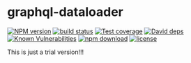 graphql-dataloader
================================

[![NPM version][npm-image]][npm-url]
[![build status][travis-image]][travis-url]
[![Test coverage][codecov-image]][codecov-url]
[![David deps][david-image]][david-url]
[![Known Vulnerabilities][snyk-image]][snyk-url]
[![npm download][download-image]][download-url]
[![license][license-image]][license-url]

[npm-image]: https://img.shields.io/npm/v/graphql-dataloader.svg?style=flat-square
[npm-url]: https://npmjs.org/package/graphql-dataloader
[travis-image]: https://img.shields.io/travis/BigMaster/graphql-dataloader.svg?style=flat-square
[travis-url]: https://travis-ci.org/BigMaster/graphql-dataloader
[codecov-image]: https://codecov.io/gh/BigMaster/graphql-dataloader/branch/master/graph/badge.svg
[codecov-url]: https://codecov.io/gh/BigMaster/graphql-dataloader
[david-image]: https://img.shields.io/david/BigMaster/graphql-dataloader.svg?style=flat-square
[david-url]: https://david-dm.org/BigMaster/graphql-dataloader
[snyk-image]: https://snyk.io/test/npm/graphql-dataloader/badge.svg?style=flat-square
[snyk-url]: https://snyk.io/test/npm/graphql-dataloader
[download-image]: https://img.shields.io/npm/dm/graphql-dataloader.svg?style=flat-square
[download-url]: https://npmjs.org/package/graphql-dataloader
[license-image]: https://img.shields.io/badge/License-MIT-yellow.svg
[license-url]: https://opensource.org/licenses/MIT

This is just a trial version!!!

